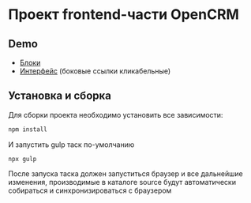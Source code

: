 # Проект frontend-части OpenCRM

## Demo

* [Блоки](http://open-crm-demo.artprog.pro/draft.html)
* [Интерфейс](http://open-crm-demo.artprog.pro/profile.html) (боковые ссылки кликабельные)

## Установка и сборка

Для сборки проекта необходимо установить все зависимости:

```bash
npm install
```

И запустить gulp таск по-умолчанию

```
npx gulp
```

После запуска таска должен запуститься браузер и все дальнейшие изменения, производимые в каталоге source будут автоматически собираться и синхронизироваться с браузером
